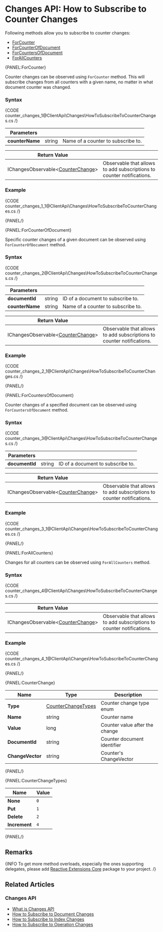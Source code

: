 # Changes API: How to Subscribe to Counter Changes

Following methods allow you to subscribe to counter changes:

- [ForCounter](../../client-api/changes/how-to-subscribe-to-counter-changes#forcounter)
- [ForCounterOfDocument](../../client-api/changes/how-to-subscribe-to-counter-changes#forcounterofdocument)
- [ForCountersOfDocument](../../client-api/changes/how-to-subscribe-to-counter-changes#forcountersofdocument)
- [ForAllCounters](../../client-api/changes/how-to-subscribe-to-counter-changes#forallcounters)

{PANEL:ForCounter}

Counter changes can be observed using `ForCounter` method. This will subscribe changes from all counters with a given name, no matter in what document counter was changed.

### Syntax

{CODE counter_changes_1@ClientApi\Changes\HowToSubscribeToCounterChanges.cs /}

| Parameters | | |
| ------------- | ------------- | ----- |
| **counterName** | string | Name of a counter to subscribe to. |

| Return Value | |
| ------------- | ----- |
| IChangesObservable<[CounterChange](../../client-api/changes/how-to-subscribe-to-counter-changes#counterchange)> | Observable that allows to add subscriptions to counter notifications. |

### Example

{CODE counter_changes_1_1@ClientApi\Changes\HowToSubscribeToCounterChanges.cs /}

{PANEL/}

{PANEL:ForCounterOfDocument}

Specific counter changes of a given document can be observed using `ForCounterOfDocument` method.

### Syntax

{CODE counter_changes_2@ClientApi\Changes\HowToSubscribeToCounterChanges.cs /}

| Parameters | | |
| ------------- | ------------- | ----- |
| **documentId** | string | ID of a document to subscribe to. |
| **counterName** | string | Name of a counter to subscribe to. |

| Return Value | |
| ------------- | ----- |
| IChangesObservable<[CounterChange](../../client-api/changes/how-to-subscribe-to-counter-changes#counterchange)> | Observable that allows to add subscriptions to counter notifications. |

### Example

{CODE counter_changes_2_1@ClientApi\Changes\HowToSubscribeToCounterChanges.cs /}

{PANEL/}

{PANEL:ForCountersOfDocument}

Counter changes of a specified document can be observed using `ForCountersOfDocument` method.

### Syntax

{CODE counter_changes_3@ClientApi\Changes\HowToSubscribeToCounterChanges.cs /}

| Parameters | | |
| ------------- | ------------- | ----- |
| **documentId** | string | ID of a document to subscribe to. |

| Return Value | |
| ------------- | ----- |
| IChangesObservable<[CounterChange](../../client-api/changes/how-to-subscribe-to-counter-changes#counterchange)> | Observable that allows to add subscriptions to counter notifications. |

### Example

{CODE counter_changes_3_1@ClientApi\Changes\HowToSubscribeToCounterChanges.cs /}

{PANEL/}

{PANEL:ForAllCounters}

Changes for all counters can be observed using `ForAllCounters` method.

### Syntax

{CODE counter_changes_4@ClientApi\Changes\HowToSubscribeToCounterChanges.cs /}

| Return Value | |
| ------------- | ----- |
| IChangesObservable<[CounterChange](../../client-api/changes/how-to-subscribe-to-counter-changes#counterchange)> | Observable that allows to add subscriptions to counter notifications. |

### Example

{CODE counter_changes_4_1@ClientApi\Changes\HowToSubscribeToCounterChanges.cs /}

{PANEL/}

{PANEL:CounterChange}

| Name | Type | Description |
| ------------- | ------------- | ----- |
| **Type** | [CounterChangeTypes](../../client-api/changes/how-to-subscribe-to-counter-changes#counterchangetypes) | Counter change type enum |
| **Name** | string | Counter name |
| **Value** | long | Counter value after the change |
| **DocumentId** | string | Counter document identifier |
| **ChangeVector** | string | Counter's ChangeVector|

{PANEL/}

{PANEL:CounterChangeTypes}

| Name | Value |
| ---- | ----- |
| **None** | `0` |
| **Put** | `1` |
| **Delete** | `2` |
| **Increment** | `4` |

{PANEL/}

## Remarks

{INFO To get more method overloads, especially the ones supporting delegates, please add [Reactive Extensions Core](https://www.nuget.org/packages/System.Reactive.Core/) package to your project. /}

## Related Articles

### Changes API

- [What is Changes API](../../client-api/changes/what-is-changes-api)
- [How to Subscribe to Document Changes](../../client-api/changes/what-is-changes-api)
- [How to Subscribe to Index Changes](../../client-api/changes/how-to-subscribe-to-index-changes)
- [How to Subscribe to Operation Changes](../../client-api/changes/how-to-subscribe-to-operation-changes)
